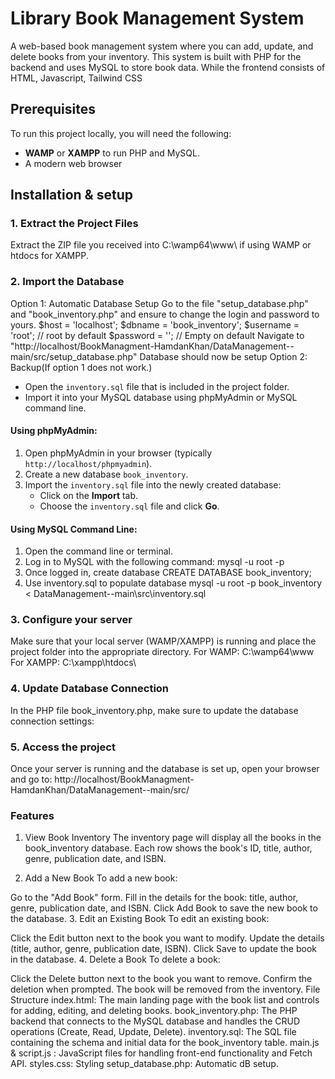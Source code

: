# Library Book Management System

A web-based book management system where you can add, update, and delete books from your inventory. This system is built with PHP for the backend and uses MySQL to store book data. While the frontend consists of HTML, Javascript, Tailwind CSS

## Prerequisites

To run this project locally, you will need the following:

- **WAMP** or **XAMPP**  to run PHP and MySQL.
- A modern web browser 

## Installation & setup

### 1. Extract the Project Files

Extract the ZIP file you received into C:\wamp64\www\ if using WAMP or htdocs for XAMPP. 

### 2. Import the Database
Option 1:  Automatic Database Setup
Go to the file "setup_database.php" and "book_inventory.php" and ensure to change the login and password to yours.
$host = 'localhost'; 
$dbname = 'book_inventory'; 
$username = 'root'; // root by default
$password = ''; // Empty on default
Navigate to "http://localhost/BookManagment-HamdanKhan/DataManagement--main/src/setup_database.php"
Database should now be setup
Option 2: Backup(If option 1 does not work.)
- Open the `inventory.sql` file that is included in the project folder.
- Import it into your MySQL database using phpMyAdmin or MySQL command line.

#### Using phpMyAdmin:
1. Open phpMyAdmin in your browser (typically `http://localhost/phpmyadmin`).
2. Create a new database `book_inventory`.
3. Import the `inventory.sql` file into the newly created database:
   - Click on the **Import** tab.
   - Choose the `inventory.sql` file and click **Go**.

#### Using MySQL Command Line:
1. Open the command line or terminal.
2. Log in to MySQL with the following command:
   mysql -u root -p
3. Once logged in, create database
    CREATE DATABASE book_inventory;
4. Use inventory.sql to populate database
    mysql -u root -p book_inventory < DataManagement--main\src\inventory.sql

### 3. Configure your server
Make sure that your local server (WAMP/XAMPP) is running and place the project folder into the appropriate directory.
    For WAMP:
    C:\wamp64\www\
    For XAMPP:
    C:\xampp\htdocs\
### 4. Update Database Connection
In the PHP file book_inventory.php, make sure to update the database connection settings:

### 5. Access the project
Once your server is running and the database is set up, open your browser and go to:
http://localhost/BookManagment-HamdanKhan/DataManagement--main/src/

### Features
1. View Book Inventory
The inventory page will display all the books in the book_inventory database. Each row shows the book's ID, title, author, genre, publication date, and ISBN.

2. Add a New Book
To add a new book:

Go to the "Add Book" form.
Fill in the details for the book: title, author, genre, publication date, and ISBN.
Click Add Book to save the new book to the database.
3. Edit an Existing Book
To edit an existing book:

Click the Edit button next to the book you want to modify.
Update the details (title, author, genre, publication date, ISBN).
Click Save to update the book in the database.
4. Delete a Book
To delete a book:

Click the Delete button next to the book you want to remove.
Confirm the deletion when prompted.
The book will be removed from the inventory.
File Structure
index.html: The main landing page with the book list and controls for adding, editing, and deleting books.
book_inventory.php: The PHP backend that connects to the MySQL database and handles the CRUD operations (Create, Read, Update, Delete).
inventory.sql: The SQL file containing the schema and initial data for the book_inventory table.
main.js & script.js : JavaScript files for handling front-end functionality and Fetch API.
styles.css: Styling
setup_database.php: Automatic dB setup.
